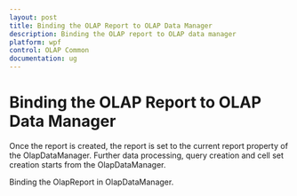 ```yaml
---
layout: post
title: Binding the OLAP Report to OLAP Data Manager
description: Binding the OLAP report to OLAP data manager
platform: wpf
control: OLAP Common
documentation: ug
---
```


# Binding the OLAP Report to OLAP Data Manager

Once the report is created, the report is set to the current report property of the OlapDataManager. Further data processing, query creation and cell set creation starts from the OlapDataManager.

Binding the OlapReport in OlapDataManager.



